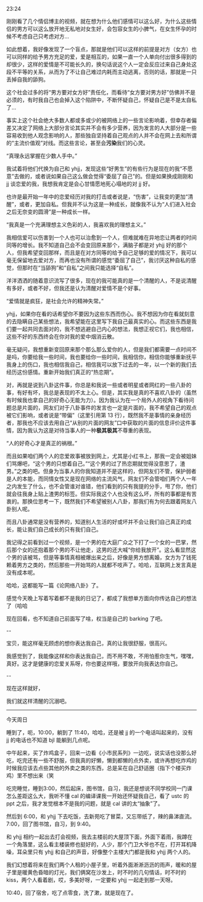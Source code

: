 23:24

刚刚看了几个情侣博主的视频，就在想为什么他们感情可以这么好，为什么这些情侣的男方可以这么放开地无私地对女生好，会包容女生的小脾气，在女生怀孕的时候不考虑自己只考虑对方...

如此想着，我好像发现了一个盲点，那就是他们可以这样的前提是对方（女方）也可以同样的给予男方充足的爱，爱是相互的，如果一直一个人单向付出很多得到的却很少，这样的爱情是不可能长久的，换句话说这个人一定会反应过来自己身处这段不平等的关系，从而为了不让自己难过内耗而主动逃离，否则的话，那就是一只丢掉自我的舔狗。

这个社会过多的将“男方要对女方好”责任化，而看待“女方要对男方好”仿佛并不是必须的，有时我自己也会掉入这个陷阱中，不断怀疑自己，怀疑自己是不是太自私了...

事实上这个社会绝大多数人都或多或少的被网络上的一些言论影响着，但幸存者偏差又决定了网络上大部分言论其实并不会有多少营养，因为发言的人大部分是一些容易收到他人观念影响的人，那些独自坚持着自己观点的人并不会在网上去和所谓的“主流价值观”对线。而这些言论，甚至会**污染**我们的心灵。

“真理永远掌握在少数人手中。”

我试着将他们代换为自己和 yhjj，发现这些“好男生”的有些行为是现在的我“不愿意”去做的，或者说如果自己这么做会觉得“委屈了自己”的。但是如果换成刚刚和 jj 谈恋爱的我，我想我肯定是会心甘情愿地死心塌地的对 jj 好。

也许是最开始一年中的恋爱经历对我的打击或者说是，“伤害”，让我变的更加“清醒”，或者，更加自私。但我并不认为这是一种成长，就像我不认为“人们进入社会之后无奈变的圆滑”是一种成长一样。

“我真是一个充满理想主义色彩的人，我喜欢我的理想主义。”

我相信爱可以伤害到一个人也可以治愈到一个人，但难就难在异地恋让两者的时间同等的增长。我不知道自己会不会变回原来那个，满脑子都是对 yhjj 好的那个人，但我希望变回那样，而且是在对方同等的给予自己足够的爱的情况下，我可以毫无保留地去爱对方，而再也没有所谓的感觉“委屈了自己”，我讨厌这种自私的感觉，但那时在“当舔狗”和“自私”之间我只能选择“自私”。

洋洋洒洒的随着意识流写了很多，现在的我可能真的是一个清醒的人，不是说清醒有多好，或者不好，但我还是认为清醒对爱情不是个好事。

“爱情就是疯狂，是社会允许的精神失常。”

yhjj，如果你在看的话希望你不要因为这些东西而伤心。我不想因为你在看就刻意的去隐瞒自己某些想法，我希望能在这里写下我自己最真实的心。而这些东西是我们要一起共同去面对的，我不想逃避自己内心的想法，我想正视它们，我也相信，这些不好的东西终会在你对我的爱中烟消云散。

毫无疑问，我想重新变回原来那个那么那么爱你的人，但是我们都需要一点时间不是吗，你要给我一些时间，我也要给你一些时间，我相信你，相信你能够重新抚平我身上的伤口，我也相信我自己，相信我可以放下过去的一年，以一个新的我们去经历这份感情。重新开始我们真正的“热恋期”。

对，再就是说到八卦这件事，你总是和我说一些或者明星或者网红的一些八卦的事，有好有坏，我总是表现的不太上心。但是，其实我是真的不喜欢八卦的（虽然有时候我也拿自己的好奇心无能为力）。因为我认为在一个局外人的视角下看待问题总是片面的，网友们对于八卦事件的发言也一定是片面的，我不希望自己的观点被它们影响，或者说是“带偏”（这里引用第 13 行），既然我不是事情的亲身经历者，那我也不应该去用自己“从别的片面的网友”口中获取的片面的信息评价这件事情，因为我认为这是对待当事人的一种**极其极其**不尊重的表现。

“人的好奇心才是真正的祸根。”

而且如果咱们两个人的恋爱故事被放到网上，尤其是小红书上，那我一定会被姐妹们骂爆吧，“这个男的只想着自己。”“这个男的过了热恋期就觉得没意思了，渣男。”之类的吧。但身为当事人的你我知道并不是这样的，但网友们不管，保护弱者是人的本能，而同情女性又是现在网络的主流风气，网友们不会管咱们两个人一年之内发生了什么，也不会管谁对谁错，他们看到的只有我提的分手，甩了你，他们就会往我身上贴上渣男的标签。但实际我这个人也没有这么坏，所有的事都是有苦衷的。那换位思考一下，既然我们不希望被别人八卦，那我们有为何去跟着网友八卦别人呢。

而且八卦通常是没有营养的，知道别人生活的好或坏并不会让我们自己真正的成长，能让我们自己成长的只有我们自己。

我记得之前看到过一个视频，是一个男的在大庭广众之下打了一个女的一巴掌，然后那个女的还抱着那个男的不让他走，这男的还大喊“你给我放开”。这么看显然这个男的该被骂，但是等事情真相被爆出来之后，好像是男方想离婚，女方为了钱死赖着男方之类的，然后那些一开始骂的人就都不吱声了。哈哈，互联网上发言真是没有成本呢。

哈哈，这都能写一篇《论网络八卦》了。

感觉今天晚上写着写着都不是我的日记了，都成了我想单方面向你传达自己的想法了（哈哈

现在回看，也不知道自己前面写了啥，权当是自己的 barking 了吧。

--

宝贝，能这样毫无顾虑的想你表达我自己，真的让我很舒服，很高兴。

我感觉到了，我能像这样和你表达我自己，而不用不敢，不用怕惹你生气，嘿嘿，真好。这才是健康的恋爱关系呀，你也要这样哦，要放开向我表达你自己。

--

现在这样就好，

我们就这样清醒的沉溺吧。

***

今天周日

睡到了，呃，10:00，躺到了 11:40，哈哈，还是被 jj 的一个电话叫起来的，没有 jj 的电话也不知道 bjl 能躺到几点呢。

中午起来，买了炸鸡盒子，回来一边看《小市民系列》一边吃，说实话也没那么好吃，吃完还有一些不舒服，但我真的好懒，懒到都懒的点外卖，或许再想吃炸鸡的时候我应该去点些其他的外卖之类的东西，总是呆在自己舒适圈（指下个楼买炸鸡）里不想出来（笑

吃完睡觉，睡到3:00，然后起床，图书馆，自习，我还是想说不同学校同一门课怎么差距这么大，我听不懂 cal 的编译课我一开始还怀疑我自己，看了 ustc 的 ppt 之后，我才发觉根本不是我的问题，就是 cal 讲的太“抽象”了。

然后到 6:00，和 yhjj 下去吃饭，去新苑吃了冒菜，又忘带纸了，辣的鼻涕直流。7:00，回了图书馆，自习，到 9:40。

和 yhjj 相约一起出去打会视频，我去主楼前的大屋顶下面，外面下着雨，我蹲在一个角落里，这么看主楼装修也挺好的，人少，那个门卫大爷也不在，打开耳机降噪，耳朵里只有 yhjj 和自己的声音，好像整个主楼大门都是我和 yhjj 两个人的。

我们幻想着将来在我们两个人租的小屋子里，听着外面淅淅沥沥的雨声，暖和的屋子里是暖黄色昏暗的灯光，我们俩窝在沙发上，时不时的几句情话，时不时的 kiss，两个人看着剧，哎，多美好呀，一定要和 yhjj 一起走到那一天呀。

10:40，回了宿舍，吃了点零食，洗了漱，就是现在了。
